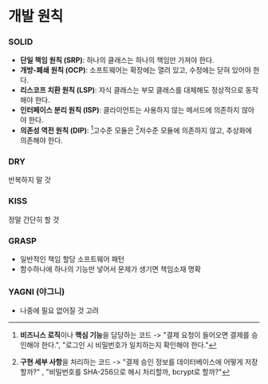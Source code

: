 # 개발 원칙

### SOLID
- **단일 책임 원칙 (SRP)**: 하나의 클래스는 하나의 책임만 가져야 한다.
- **개방-폐쇄 원칙 (OCP)**: 소프트웨어는 확장에는 열려 있고, 수정에는 닫혀 있어야 한다.
- **리스코프 치환 원칙 (LSP)**: 자식 클래스는 부모 클래스를 대체해도 정상적으로 동작해야 한다.
- **인터페이스 분리 원칙 (ISP)**:  클라이언트는 사용하지 않는 메서드에 의존하지 않아야 한다.
- **의존성 역전 원칙 (DIP)**: [^1]고수준 모듈은 [^2]저수준 모듈에 의존하지 않고, 추상화에 의존해야 한다.

### DRY
반복하지 말 것

### KISS
정말 간단히 할 것

### GRASP
- 일반적인 책임 할당 소프트웨어 패턴
- 함수하나에 하나의 기능만 넣어서 문제가 생기면 책임소재 명확

### YAGNI (야그니)
- 나중에 필요 없어질 것 고려


[^1]: **비즈니스 로직**이나 **핵심 기능**을 담당하는 코드 -> "결제 요청이 들어오면 결제를 승인해야 한다.", "로그인 시 비밀번호가 일치하는지 확인해야 한다."
[^2]: **구현 세부 사항**을 처리하는 코드 -> "결제 승인 정보를 데이터베이스에 어떻게 저장할까?" , "비밀번호를 SHA-256으로 해시 처리할까, bcrypt로 할까?"

